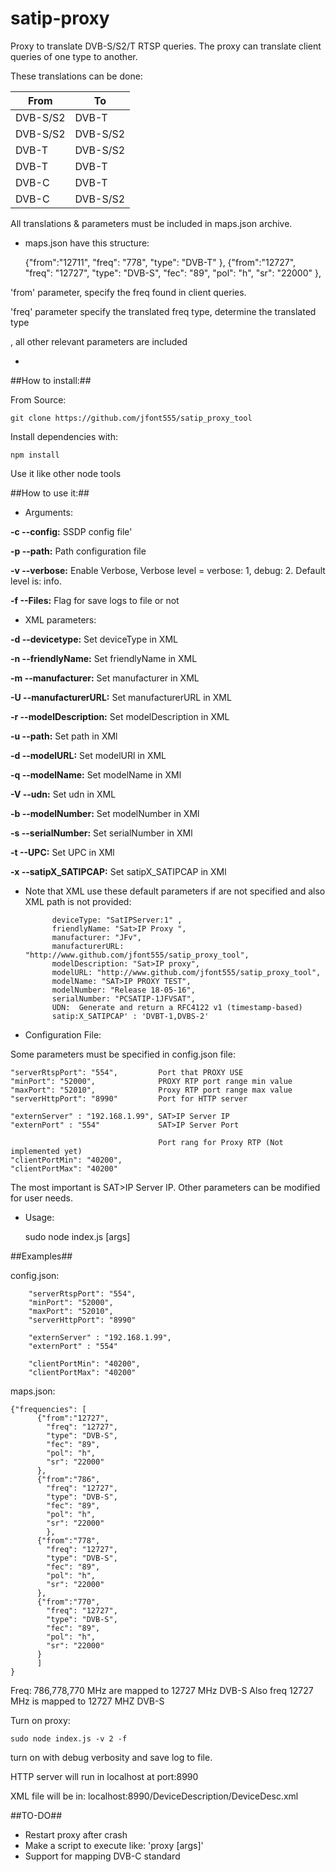 # satip-proxy
Proxy to translate DVB-S/S2/T RTSP queries. The proxy can translate client queries of one type to another.

These translations can be done:

From | To
-----|----
DVB-S/S2| DVB-T
DVB-S/S2| DVB-S/S2
DVB-T| DVB-S/S2
DVB-T| DVB-T
DVB-C| DVB-T
DVB-C| DVB-S/S2

All translations & parameters must be included in maps.json archive.

* maps.json have this structure:

    {"from":"12711",
         "freq": "778",
        "type": "DVB-T"
    },
    {"from":"12727",
        "freq": "12727",
        "type": "DVB-S",
        "fec": "89",
        "pol": "h",
        "sr": "22000"
    },

'from' parameter, specify the freq found in client queries.

'freq' parameter specify the translated freq
type, determine the translated type

, all other relevant parameters are included


*

##How to install:##

From Source:

    git clone https://github.com/jfont555/satip_proxy_tool

Install dependencies with:

    npm install

Use it like other node tools

##How to use it:##


* Arguments:

**-c --config:** SSDP config file'

**-p --path:** Path configuration file

**-v --verbose:** Enable Verbose, Verbose level = verbose: 1, debug: 2. Default level is: info.

**-f --Files:** Flag for save logs to file or not


* XML parameters:

**-d --devicetype:** Set deviceType in XML

**-n --friendlyName:**  Set friendlyName in XML

**-m --manufacturer:** Set manufacturer in XML

**-U --manufacturerURL:** Set manufacturerURL in XML

**-r --modelDescription:** Set modelDescription in XML

**-u --path:** Set path in XMl

**-d --modelURL:** Set modelURl in XML

**-q --modelName:** Set modelName in XMl

**-V --udn:** Set udn in XML

**-b --modelNumber:** Set modelNumber in XMl

**-s --serialNumber:** Set serialNumber in XMl

**-t --UPC:** Set UPC in XMl

**-x --satipX_SATIPCAP:** Set satipX_SATIPCAP in XMl


* Note that XML use these default parameters if are not specified and also XML path is not provided:

            deviceType: "SatIPServer:1" ,
            friendlyName: "Sat>IP Proxy ",
            manufacturer: "JFv",
            manufacturerURL: "http://www.github.com/jfont555/satip_proxy_tool",
            modelDescription: "Sat>IP proxy",
            modelURL: "http://www.github.com/jfont555/satip_proxy_tool",
            modelName: "SAT>IP PROXY TEST",
            modelNumber: "Release 18-05-16",
            serialNumber: "PCSATIP-1JFVSAT",
            UDN:  Generate and return a RFC4122 v1 (timestamp-based)
            satip:X_SATIPCAP' : 'DVBT-1,DVBS-2'

* Configuration File:

Some parameters must be specified in config.json file:


    "serverRtspPort": "554",         Port that PROXY USE
    "minPort": "52000",              PROXY RTP port range min value
    "maxPort": "52010",              Proxy RTP port range max value
    "serverHttpPort": "8990"         Port for HTTP server

    "externServer" : "192.168.1.99", SAT>IP Server IP
    "externPort" : "554"             SAT>IP Server Port

                                     Port rang for Proxy RTP (Not implemented yet)
    "clientPortMin": "40200",
    "clientPortMax": "40200"


The most important is SAT>IP Server IP. Other parameters can be modified for user needs.

* Usage:

    sudo node index.js [args]


##Examples##

config.json:

        "serverRtspPort": "554",
        "minPort": "52000",
        "maxPort": "52010",
        "serverHttpPort": "8990"

        "externServer" : "192.168.1.99",
        "externPort" : "554"

        "clientPortMin": "40200",
        "clientPortMax": "40200"

maps.json:

    {"frequencies": [
          {"from":"12727",
            "freq": "12727",
            "type": "DVB-S",
            "fec": "89",
            "pol": "h",
            "sr": "22000"
          },
          {"from":"786",
            "freq": "12727",
            "type": "DVB-S",
            "fec": "89",
            "pol": "h",
            "sr": "22000"
            },
          {"from":"778",
            "freq": "12727",
            "type": "DVB-S",
            "fec": "89",
            "pol": "h",
            "sr": "22000"
          },
          {"from":"770",
            "freq": "12727",
            "type": "DVB-S",
            "fec": "89",
            "pol": "h",
            "sr": "22000"
          }
          ]
    }

Freq: 786,778,770 MHz are mapped to 12727 MHz DVB-S
Also freq 12727 MHz is mapped to 12727 MHZ DVB-S

Turn on proxy:

    sudo node index.js -v 2 -f

turn on with debug verbosity and save log to file.

HTTP server will run in localhost at port:8990

XML file will be in: localhost:8990/DeviceDescription/DeviceDesc.xml


##TO-DO##

* Restart proxy after crash
* Make a script to execute like: 'proxy [args]'
* Support for mapping DVB-C standard
